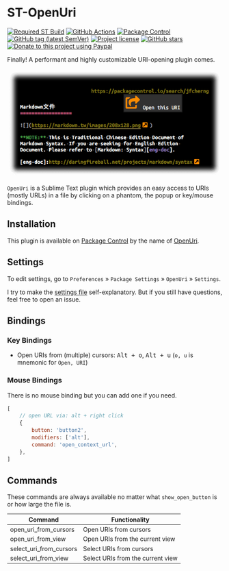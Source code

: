 # ST-OpenUri

[![Required ST Build](https://img.shields.io/badge/ST-4105+-orange.svg?style=flat-square&logo=sublime-text)](https://www.sublimetext.com)
[![GitHub Actions](https://img.shields.io/github/workflow/status/jfcherng-sublime/ST-OpenUri/Python?style=flat-square)](https://github.com/jfcherng-sublime/ST-OpenUri/actions)
[![Package Control](https://img.shields.io/packagecontrol/dt/OpenUri?style=flat-square)](https://packagecontrol.io/packages/OpenUri)
[![GitHub tag (latest SemVer)](https://img.shields.io/github/tag/jfcherng-sublime/ST-OpenUri?style=flat-square&logo=github)](https://github.com/jfcherng-sublime/ST-OpenUri/tags)
[![Project license](https://img.shields.io/github/license/jfcherng-sublime/ST-OpenUri?style=flat-square&logo=github)](https://github.com/jfcherng-sublime/ST-OpenUri/blob/st4/LICENSE)
[![GitHub stars](https://img.shields.io/github/stars/jfcherng-sublime/ST-OpenUri?style=flat-square&logo=github)](https://github.com/jfcherng-sublime/ST-OpenUri/stargazers)
[![Donate to this project using Paypal](https://img.shields.io/badge/paypal-donate-blue.svg?style=flat-square&logo=paypal)](https://www.paypal.me/jfcherng/5usd)

Finally! A performant and highly customizable URI-opening plugin comes.

![screenshot](https://raw.githubusercontent.com/jfcherng-sublime/ST-OpenUri/st4/docs/screenshot.png)

`OpenUri` is a Sublime Text plugin which provides an easy access to URIs (mostly URLs)
in a file by clicking on a phantom, the popup or key/mouse bindings.

## Installation

This plugin is available on [Package Control][package-control] by the name of [OpenUri][openuri].

## Settings

To edit settings, go to `Preferences` » `Package Settings` » `OpenUri` » `Settings`.

I try to make the [settings file][settings-file] self-explanatory.
But if you still have questions, feel free to open an issue.

## Bindings

### Key Bindings

- Open URIs from (multiple) cursors:
  <kbd>Alt + o</kbd>, <kbd>Alt + u</kbd>
  (`o, u` is mnemonic for `Open, URI`)

### Mouse Bindings

There is no mouse binding but you can add one if you need.

```js
[
    // open URL via: alt + right click
    {
        button: 'button2',
        modifiers: ['alt'],
        command: 'open_context_url',
    },
]
```

## Commands

These commands are always available no matter what `show_open_button` is or how large the file is.

| Command                 | Functionality                     |
| ----------------------- | --------------------------------- |
| open_uri_from_cursors   | Open URIs from cursors            |
| open_uri_from_view      | Open URIs from the current view   |
| select_uri_from_cursors | Select URIs from cursors          |
| select_uri_from_view    | Select URIs from the current view |

[openuri]: https://packagecontrol.io/packages/OpenUri
[package-control]: https://packagecontrol.io
[settings-file]: https://github.com/jfcherng-sublime/ST-OpenUri/blob/st4/OpenUri.sublime-settings
